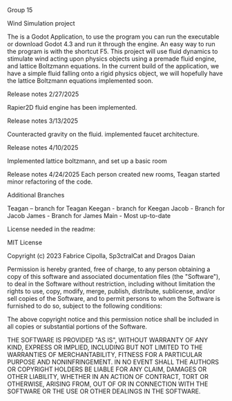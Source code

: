 Group 15

Wind Simulation project

The is a Godot Application, to use the program you can run the executable or download Godot 4.3 and run it through the engine. An easy way to run the program is with the shortcut F5. This project will use fluid dynamics to stimulate wind acting upon physics objects using a premade fluid engine, and lattice Boltzmann equations. In the current build of the application, we have a simple fluid falling onto a rigid physics object, we will hopefully have the lattice Boltzmann equations implemented soon.

Release notes 2/27/2025

Rapier2D fluid engine has been implemented.

Release notes 3/13/2025

Counteracted gravity on the fluid. implemented faucet architecture.

Release notes 4/10/2025

Implemented lattice boltzmann, and set up a basic room

Release notes 4/24/2025
Each person created new rooms, Teagan started minor refactoring of the code.

Additional Branches

Teagan – branch for Teagan 
Keegan - branch for Keegan 
Jacob - Branch for Jacob 
James - Branch for James
Main - Most up-to-date

License needed in the readme:

MIT License

Copyright (c) 2023 Fabrice Cipolla, Sp3ctralCat and Dragos Daian

Permission is hereby granted, free of charge, to any person obtaining a copy of this software and associated documentation files (the "Software"), to deal in the Software without restriction, including without limitation the rights to use, copy, modify, merge, publish, distribute, sublicense, and/or sell copies of the Software, and to permit persons to whom the Software is furnished to do so, subject to the following conditions:

The above copyright notice and this permission notice shall be included in all copies or substantial portions of the Software.

THE SOFTWARE IS PROVIDED "AS IS", WITHOUT WARRANTY OF ANY KIND, EXPRESS OR IMPLIED, INCLUDING BUT NOT LIMITED TO THE WARRANTIES OF MERCHANTABILITY, FITNESS FOR A PARTICULAR PURPOSE AND NONINFRINGEMENT. IN NO EVENT SHALL THE AUTHORS OR COPYRIGHT HOLDERS BE LIABLE FOR ANY CLAIM, DAMAGES OR OTHER LIABILITY, WHETHER IN AN ACTION OF CONTRACT, TORT OR OTHERWISE, ARISING FROM, OUT OF OR IN CONNECTION WITH THE SOFTWARE OR THE USE OR OTHER DEALINGS IN THE SOFTWARE.
